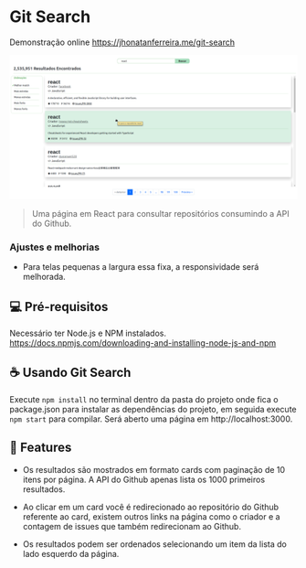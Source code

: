 # Git Search

Demonstração online https://jhonatanferreira.me/git-search

<kbd>
  <img src="https://raw.githubusercontent.com/jhonatanAlanFerreira/git-search/master/screenshots/screenshot1.png" alt="Screen Shot">
  <br>
</kbd>

> Uma página em React para consultar repositórios consumindo a API do Github.

### Ajustes e melhorias

* Para telas pequenas a largura essa fixa, a responsividade será melhorada.

## 💻 Pré-requisitos

Necessário ter Node.js e NPM instalados.
<br>https://docs.npmjs.com/downloading-and-installing-node-js-and-npm

## ☕ Usando Git Search
Execute `npm install` no terminal dentro da pasta do projeto onde fica o package.json para instalar as dependências do projeto, em seguida execute `npm start` para compilar. Será aberto uma página em http://localhost:3000.

## 🌟 Features 

* Os resultados são mostrados em formato cards com paginação de 10 itens por página. A API do Github apenas lista os 1000 primeiros resultados.

* Ao clicar em um card você é redirecionado ao repositório do Github referente ao card, existem outros links na página como o criador e a contagem de issues que também redirecionam ao Github.

* Os resultados podem ser ordenados selecionando um item da lista do lado esquerdo da página.
